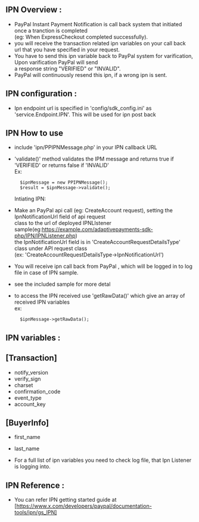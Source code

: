 IPN Overview :
------------

* PayPal Instant Payment Notification is call back system that initiated once a tranction is completed  
  (eg: When ExpressCheckout completed successfully).
* you will receive the transaction related ipn variables on your call back url that you have specified in your request.
* You have to send this ipn variable back to PayPal system for varification, Upon varification PayPal will send  
  a response string "VERIFIED" or "INVALID".
* PayPal will continuously resend this ipn, if a wrong ipn is sent.

IPN configuration :
-----------------
* Ipn endpoint url is specified in 'config/sdk_config.ini' as 'service.Endpoint.IPN'. This will be used for ipn post back
    
IPN How to use
--------------
* include 'ipn/PPIPNMessage.php' in your IPN callback URL  
* 'validate()' method validates the IPM message and returns true if 'VERIFIED' or returns false if 'INVALID'  
Ex:

		$ipnMessage = new PPIPNMessage();   
		$result = $ipnMessage->validate();
		  
  Intiating IPN:
* Make an PayPal api call (eg: CreateAccount request), setting the IpnNotificationUrl field of api request   
  class to the url of deployed IPNLIstener sample(eg:https://example.com/adaptivepayments-sdk-php/IPN/IPNListener.php)  
  the IpnNotificationUrl field is in 'CreateAccountRequestDetailsType' class under API request class  
 (ex: 'CreateAccountRequestDetailsType->IpnNotificationUrl')  
* You will receive ipn call back from PayPal , which will be logged in to log file in case of IPN sample.
* see the included sample for more detal
* to access the IPN received use 'getRawData()' which give an array of received IPN variables  
ex:
		
		$ipnMessage->getRawData(); 
	       
IPN variables :
--------------
[Transaction]
-------------
* notify_version
* verify_sign
* charset
* confirmation_code
* event_type
* account_key

[BuyerInfo]
-----------
* first_name
* last_name
	 
*   For a full list of ipn variables you need to check log file, that Ipn Listener is logging into.    

IPN Reference :
--------------
*   You can refer IPN getting started guide at [https://www.x.com/developers/paypal/documentation-tools/ipn/gs_IPN]
